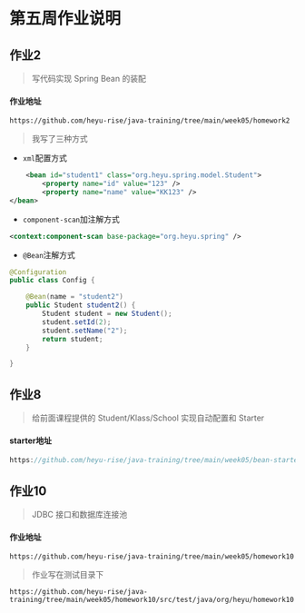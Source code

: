 # 第五周作业说明

## 作业2

> 写代码实现 Spring Bean 的装配

#### 作业地址

```http
https://github.com/heyu-rise/java-training/tree/main/week05/homework2
```

> 我写了三种方式

- `xml`配置方式

```xml
    <bean id="student1" class="org.heyu.spring.model.Student">
        <property name="id" value="123" />
        <property name="name" value="KK123" />
</bean>
```

- `component-scan`加注解方式

```xml
<context:component-scan base-package="org.heyu.spring" />
```

- `@Bean`注解方式

```java
@Configuration
public class Config {

    @Bean(name = "student2")
    public Student student2() {
        Student student = new Student();
        student.setId(2);
        student.setName("2");
        return student;
    }

}
```

## 作业8

> 给前面课程提供的 Student/Klass/School 实现自动配置和 Starter

#### starter地址

```java
https://github.com/heyu-rise/java-training/tree/main/week05/bean-starter
```

## 作业10

> JDBC 接口和数据库连接池

#### 作业地址

```http
https://github.com/heyu-rise/java-training/tree/main/week05/homework10
```

> 作业写在测试目录下

```http
https://github.com/heyu-rise/java-training/tree/main/week05/homework10/src/test/java/org/heyu/homework10
```

